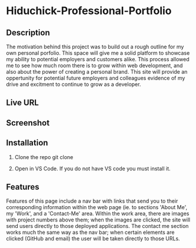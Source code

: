 # Hiduchick-Professional-Portfolio

## Description

The motivation behind this project was to build out a rough outline for my own personal porfolio. This space will give me a solid platform to showcase my ability to potential employers and customers alike. This process allowed me to see how much room there is to grow within web development, and also about the power of creating a personal brand. This site will provide an oppertunity for potential future employers and colleagues evidence of my drive and excitment to continue to grow as a developer.

## Live URL



## Screenshot
    


## Installation

1. Clone the repo
   git clone 

2. Open in VS Code. If you do not have VS code you must install it.

## Features

Features of this page include a nav bar with links that send you to their corresponding information within the web page (ie. to sections 'About Me', my 'Work', and a 'Contact-Me' area. Within the work area, there are images with project numbers above them; when the images are clicked, the site will send users directly to those deployed applications. The contact me section works much the same way as the nav bar; when certain elements are clicked (GitHub and email) the user will be taken directly to those URLs.
